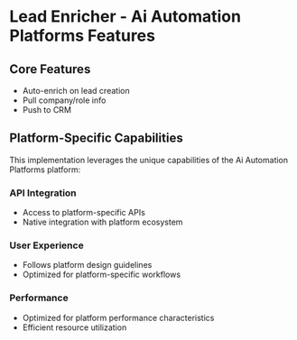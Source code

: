 # Lead Enricher - Ai Automation Platforms Features

## Core Features
- Auto-enrich on lead creation
- Pull company/role info
- Push to CRM

## Platform-Specific Capabilities
This implementation leverages the unique capabilities of the Ai Automation Platforms platform:

### API Integration
- Access to platform-specific APIs
- Native integration with platform ecosystem

### User Experience
- Follows platform design guidelines
- Optimized for platform-specific workflows

### Performance
- Optimized for platform performance characteristics
- Efficient resource utilization

